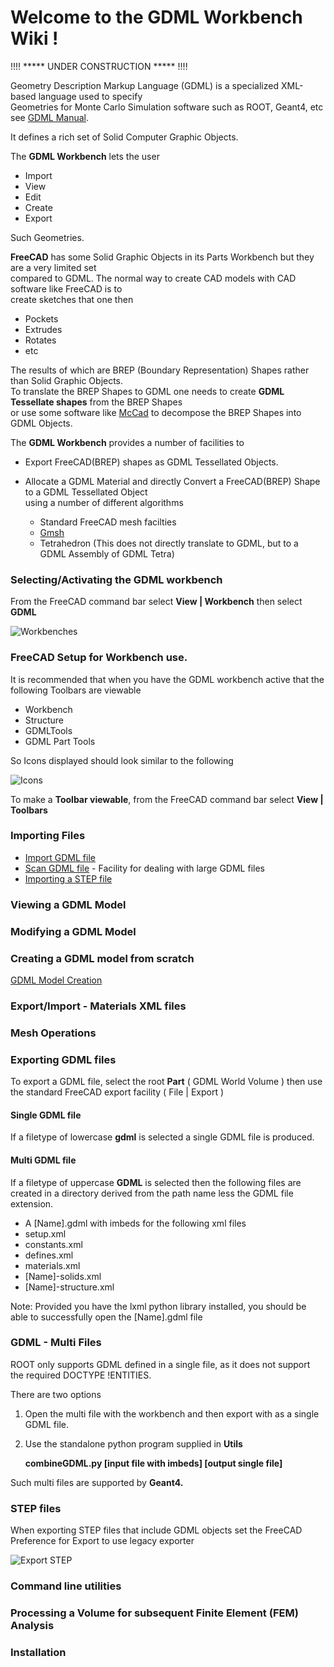 # Welcome to the GDML Workbench Wiki !

!!!! ***** UNDER CONSTRUCTION ***** !!!!

Geometry Description Markup Language (GDML) is a specialized XML-based language used to specify
<br>Geometries for Monte Carlo Simulation software such as ROOT, Geant4, etc see [GDML Manual](https://gdml.web.cern.ch/GDML/doc/GDMLmanual.pdf).

It defines a rich set of Solid Computer Graphic Objects.

The **GDML Workbench** lets the user

* Import
* View
* Edit
* Create
* Export

Such Geometries.

**FreeCAD** has some Solid Graphic Objects in its Parts Workbench but they are a very limited set
<br> compared to GDML. The normal way to create CAD models with CAD software like FreeCAD is to 
<br> create sketches that one then

* Pockets
* Extrudes
* Rotates
* etc

The results of which are BREP (Boundary Representation) Shapes rather than Solid Graphic Objects.
<br> To translate the BREP Shapes to GDML one needs to create **GDML Tessellate shapes** from the BREP Shapes
<br> or use some software like [McCad](https://github.com/inr-kit/McCad-Salome-Binaries) to decompose the BREP Shapes into GDML Objects.

The **GDML Workbench** provides a number of facilities to

* Export FreeCAD(BREP) shapes as GDML Tessellated Objects.
* Allocate a GDML Material and directly Convert a FreeCAD(BREP) Shape to a GDML Tessellated Object
<br> using a number of different algorithms

    * Standard FreeCAD mesh facilties
    * [Gmsh](https://gmsh.info)
    * Tetrahedron (This does not directly translate to GDML, but to a GDML Assembly of GDML Tetra)
 
### Selecting/Activating the GDML workbench

From the FreeCAD command bar select **View | Workbench** then select **GDML**

![Workbenches](https://github.com/KeithSloan/GDML/wiki/wiki_images/Workbenches.gif)

### FreeCAD Setup for Workbench use.

It is recommended that when you have the GDML workbench active that the following Toolbars are viewable

* Workbench
* Structure
* GDMLTools
* GDML Part Tools

So Icons displayed should look similar to the following

![Icons](https://github.com/KeithSloan/GDML/wiki/wiki_images/Icons.jpeg)

To make a **Toolbar viewable**, from the FreeCAD command bar select **View | Toolbars**

### Importing Files

* [Import GDML file](https://github.com/KeithSloan/GDML/wiki/import.md)
* [Scan GDML file](https://github.com/KeithSloan/GDML/wiki/Scan_Facility) - Facility for dealing with large GDML files
* [Importing a STEP file](https://github.com/KeithSloan/GDML/wiki/importSTEP.md)

### Viewing a GDML Model

### Modifying a GDML Model

### Creating a GDML model from scratch

[GDML Model Creation](https://github.com/KeithSloan/GDML/wiki/Model_Creation)

### Export/Import - Materials XML files

### Mesh Operations

### Exporting GDML files

To export a GDML file, select the root **Part** ( GDML World Volume ) then use the standard FreeCAD export
facility ( File | Export )

#### Single GDML file
If a filetype of lowercase **gdml** is selected a single GDML file is produced.

#### Multi GDML file
If a filetype of uppercase **GDML** is selected then the following files are created in a directory derived from the path name less the GDML file extension.
     
   * A [Name].gdml with imbeds for the following xml files
   * setup.xml
   * constants.xml
   * defines.xml
   * materials.xml
   * [Name]-solids.xml
   * [Name]-structure.xml

Note: Provided you have the lxml python library installed, you should be able to successfully open the [Name].gdml file 

### GDML - Multi Files

ROOT only supports GDML defined in a single file, as it does not support the required DOCTYPE !ENTITIES.

There are two options
 
1. Open the multi file with the workbench and then export with as a single GDML file.
2. Use the standalone python program supplied in **Utils** 

      **combineGDML.py [input file with imbeds] [output single file]** 

Such multi files are supported by **Geant4.**

### STEP files

When exporting STEP files that include GDML objects set the FreeCAD Preference for Export to
use legacy exporter

![Export STEP](https://github.com/KeithSloan/GDML/wiki/wiki_images/STEP-Export.png)

### Command line utilities

### Processing a Volume for subsequent Finite Element (FEM) Analysis 

### Installation
